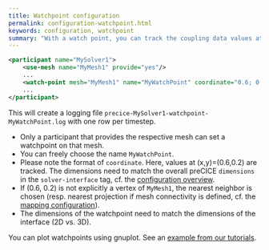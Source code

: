 ```yaml
---
title: Watchpoint configuration
permalink: configuration-watchpoint.html
keywords: configuration, watchpoint
summary: "With a watch point, you can track the coupling data values at a certain position over time. This is very handy for applications such as the Turek and Hron FSI3 benchmark where you want to analyze the movement of the tip of a flexible plate."
---
```


```xml
<participant name="MySolver1"> 
    <use-mesh name="MyMesh1" provide="yes"/>
    ...
    <watch-point mesh="MyMesh1" name="MyWatchPoint" coordinate="0.6; 0.2"/>
    ...
</participant>
```

This will create a logging file `precice-MySolver1-watchpoint-MyWatchPoint.log` with one row per timestep.

* Only a participant that provides the respective mesh can set a watchpoint on that mesh.
* You can freely choose the name `MyWatchPoint`.
* Please note the format of `coordinate`. Here, values at (x,y)=(0.6,0.2) are tracked. The dimensions need to match the overall preCICE `dimensions` in the `solver-interface` tag, cf. the [configuration overview](Basic-Configuration#0-dimensions).  
* If (0.6, 0.2) is not explicitly a vertex of `MyMesh1`, the nearest neighbor is chosen (resp. nearest projection if mesh connectivity is defined, cf. the [mapping configuration](Mapping-Configuration)).  
* The dimensions of the watchpoint need to match the dimensions of the interface (2D vs. 3D).

You can plot watchpoints using gnuplot. See an [example from our tutorials](https://github.com/precice/tutorials/blob/master/perpendicular-flap/plot-displacement.sh).
